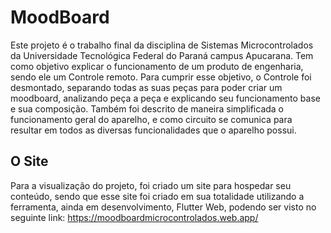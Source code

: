 # MoodBoard

Este projeto é o trabalho final da disciplina de Sistemas Microcontrolados da Universidade Tecnológica Federal do Paraná campus Apucarana. Tem como objetivo explicar o funcionamento de um produto de engenharia, sendo ele um Controle remoto.
Para cumprir esse objetivo, o Controle foi desmontado, separando todas as suas peças para poder criar um moodboard, analizando peça a peça e explicando seu funcionamento base e sua composição. Também foi descrito de maneira simplificada o funcionamento geral do aparelho, e como circuito se comunica para resultar em todos as diversas funcionalidades que o aparelho possui.

## O Site

Para a visualização do projeto, foi criado um site para hospedar seu conteúdo, sendo que esse site foi criado em sua totalidade utilizando a ferramenta, ainda em desenvolvimento, Flutter Web, podendo ser visto no seguinte link: https://moodboardmicrocontrolados.web.app/
